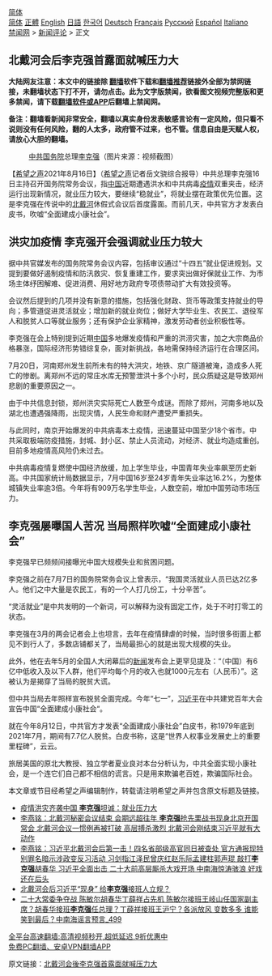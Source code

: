  <!-- 面包屑导航 --> <div class="breadcrumb"><!-- GTranslate: https://gtranslate.io/ -->  <div class="switcher notranslate">  <div class="selected">  <a href="#" onclick="return false;"> 简体</a>  </div>  <div class="option">  <a href="https://www.bannedbook.org" onclick="doGTranslate('zh-CN|zh-CN');jQuery('div.switcher div.selected a').html(jQuery(this).html());return false;" title="简体中文" class="nturl selected"> 简体</a>  <a href="https://www.bannedbook.org/zh-tw/" onclick="doGTranslate('zh-CN|zh-TW');jQuery('div.switcher div.selected a').html(jQuery(this).html());return false;" title="繁體中文" class="nturl"> 正體</a>  <a href="https://www.bannedbook.org/en/" onclick="doGTranslate('zh-CN|en');jQuery('div.switcher div.selected a').html(jQuery(this).html());return false;" title="English" class="nturl"> English</a>  <a href="https://www.bannedbook.org/ja/" onclick="doGTranslate('zh-CN|ja');jQuery('div.switcher div.selected a').html(jQuery(this).html());return false;" title="日本語" class="nturl"> 日語</a>  <a href="https://www.bannedbook.org/ko/" onclick="doGTranslate('zh-CN|ko');jQuery('div.switcher div.selected a').html(jQuery(this).html());return false;" title="한국어" class="nturl"> 한국어</a>  <a href="https://www.bannedbook.org/de/" onclick="doGTranslate('zh-CN|de');jQuery('div.switcher div.selected a').html(jQuery(this).html());return false;" title="Deutsch" class="nturl"> Deutsch</a>  <a href="https://www.bannedbook.org/fr/" onclick="doGTranslate('zh-CN|fr');jQuery('div.switcher div.selected a').html(jQuery(this).html());return false;" title="Français" class="nturl"> Français</a>  <a href="https://www.bannedbook.org/ru/" onclick="doGTranslate('zh-CN|ru');jQuery('div.switcher div.selected a').html(jQuery(this).html());return false;" title="Русский" class="nturl"> Русский</a>  <a href="https://www.bannedbook.org/es/" onclick="doGTranslate('zh-CN|es');jQuery('div.switcher div.selected a').html(jQuery(this).html());return false;" title="Español" class="nturl"> Español</a>  <a href="https://www.bannedbook.org/it/" onclick="doGTranslate('zh-CN|it');jQuery('div.switcher div.selected a').html(jQuery(this).html());return false;" title="Italiano" class="nturl"> Italiano</a>  </div>  </div>      <div class='breadcrumb-sub'><!-- Breadcrumb NavXT 6.3.0 --> <a href="https://www.bannedbook.org/" class="home">禁闻网</a> &gt; <a href="https://www.bannedbook.org/bnews/comments/" class="category">新闻评论</a> &gt; 正文</div></div><h2>北戴河会后李克强首露面就喊压力大</h2> <p class="notice"><b>大陆网友注意：本文中的链接除 <a href="https://github.com/bannedbook/fanqiang" >翻墙</a>软件下载和<a href="https://github.com/killgcd/justmysocks/blob/master/README.md">翻墙推荐</a>链接外全部为禁网链接，未翻墙状态下打不开，请勿点击。此为文字版禁闻，欲看图文视频完整版和更多禁闻，请下载<a href="https://github.com/bannedbook/fanqiang">翻墙软件或APP</a>后翻墙上禁闻网。</p><p>备注：翻墙看新闻非常安全，翻墙以真实身份发表敏感言论有一定风险，但只看不说则没有任何风险，翻的人太多，政府管不过来，也不管。信息自由是天赋人权，请放心大胆的翻墙。</b></p>  <div class="entry"> <figure> <p><figcaption><a href="https://www.bannedbook.org/bnews/tag/%e4%b8%ad%e5%85%b1/" class="st_tag internal_tag" rel="tag" title="标签 中共 下的日志">中共</a><a href="https://www.bannedbook.org/bnews/tag/%e5%9b%bd%e5%8a%a1%e9%99%a2/" class="st_tag internal_tag" rel="tag" title="标签 国务院 下的日志">国务院</a>总理<a href="https://www.bannedbook.org/bnews/tag/%e6%9d%8e%e5%85%8b%e5%bc%ba/" class="st_tag internal_tag" rel="tag" title="标签 李克强 下的日志">李克强</a>（图片来源：视频截图）</figcaption></figure> <p>【<span class='wp_keywordlink_affiliate'><a href="https://www.soundofhope.org" title="希望之声" target="_blank">希望之声</a></span>2021年8月16日】（<a href="https://www.bannedbook.org/bnews/tag/%e5%b8%8c%e6%9c%9b%e4%b9%8b%e5%a3%b0/" class="st_tag internal_tag" rel="tag" title="标签 希望之声 下的日志">希望之声</a>记者岳文骁综合报导）中共总理李克强16日主持召开国务院常务会议，指<span class='wp_keywordlink_affiliate'><a href="https://www.bannedbook.org/" title="中国" target="_blank">中国</a></span>近期遭遇洪水和中共病毒<a href="https://www.bannedbook.org/bnews/tag/%E7%96%AB%E6%83%85/" class="st_tag internal_tag" rel="tag" title="标签 疫情 下的日志">疫情</a>双重夹击，经济运行出现新情况，就业压力较大，要继续“稳就业”，将就业摆在政策优先位置。这是李克强在传说中的<a href="https://www.bannedbook.org/bnews/tag/%E5%8C%97%E6%88%B4%E6%B2%B3/" class="st_tag internal_tag" rel="tag" title="标签 北戴河 下的日志">北戴河</a>休假式会议后首度露面。而前几天，中共官方才发表白皮书，吹嘘“全面建成小康社会”。</p> <h2>洪灾加疫情 李克强开会强调就业压力较大</h2> <p>据中共官媒发布的国务院常务会议内容，包括审议通过“十四五”就业促进规划。又提到要做好遏制疫情和防汛救灾、恢复重建工作，要求突出做好保就业工作、为市场主体纾困解难、促进消费、用好地方政府专项债带动扩大有效投资等。</p> <p>会议然后提到的几项并没有新意的措施，包括强化财政、货币等政策支持就业的导向；多管道促进灵活就业；增加新的就业岗位；做好大学毕业生、农民工、退役军人和脱贫人口等就业服务；还有保护企业家精神，激发劳动者创业积极性等。</p> <p>李克强在会上特别提到近期<a href="https://www.bannedbook.org/bnews/tag/%E4%B8%AD%E5%9B%BD/" class="st_tag internal_tag" rel="tag" title="标签 中国 下的日志">中国</a>多地爆发疫情和严重的洪涝灾害，加之大宗商品价格暴涨，国际经济形势错综复杂，面对新挑战，各地需保持经济运行在合理区间。</p>  <p>7月20日，河南郑州发生前所未有的特大洪灾，地铁、京广隧道被淹，造成多人死亡的惨剧。离郑州不远的常庄水库无预警泄洪十多个小时，民众质疑这是导致郑州悲剧的重要原因之一。</p> <p>由于中共信息封锁，郑州洪灾实际死亡人数至今成谜。而除了郑州，河南多地以及湖北也遭遇强降雨，出现灾情，人民生命和财产遭受严重损失。</p> <p>与此同时，南京开始爆发的中共病毒本土疫情，迅速蔓延中国至少18个省市。中共采取极端防疫措施，封城、封小区、禁止人员流动，对经济、就业均造成重创。目前多地疫情高风险仍未过去。</p> <p>中共病毒疫情复燃使中国经济放缓，加上学生毕业，中国青年失业率飙至历史新高。中共国家统计局数据显示，7月中国16岁至24岁青年失业率达16.2%，为整体城镇失业率逾3倍。今年将有909万名学生毕业，人数空前，增加中国劳动市场压力。</p>  <h2>李克强屡曝国人苦况 当局照样吹嘘“全面建成小康社会”</h2> <p>李克强早已频频间接曝光中国大规模失业和贫困问题。</p> <p>李克强之前在7月7日的国务院常务会议上曾表示，“我国灵活就业人员已达2亿多人。他们之中大量是农民工，有的一个人打几份工，十分辛苦”。</p> <p>“灵活就业”是中共发明的一个新词，可以解释为没有固定工作，处于不时打零工的状态。</p> <p>李克强在3月的两会记者会上也坦言，去年在疫情肆虐的时候，当时很多街面上都见不到行人了，多数店铺都关了，当局最担心的就是出现大规模的失业。</p>  <p>此外，他在去年5月的全国人大闭幕后的<span class='wp_keywordlink_affiliate'><a href="https://www.bannedbook.org/" title="新闻">新闻</a></span>发布会上更罕见提及：“（中国）有6亿中低收入及以下人群，他们平均每个月的收入也就1000元左右（人民币）”。这被认为是揭穿了当局的脱贫大谎。</p> <p>但中共当局去年照样宣布脱贫全面完成。今年“七一”，<a href="https://www.bannedbook.org/bnews/tag/%e4%b9%a0%e8%bf%91%e5%b9%b3/" class="st_tag internal_tag" rel="tag" title="标签 习近平 下的日志">习近平</a>在中共建党百年大会宣告中国“全面建成小康社会“。</p> <p>就在今年8月12日，中共官方才发表“全面建成小康社会”白皮书，称1979年底到2021年7月，期间有7.7亿人脱贫。白皮书称，这是“世界人权事业发展史上的重要里程碑”，云云。</p> <p>旅居美国的原北大教授、独立学者夏业良对本台分析认为，中共全面实现小康社会，是一个连它们自己都不相信的谎言。只是用来欺骗老百姓，欺骗国际社会。</p>  <p>本文章或节目经希望之声编辑制作，转载请注明希望之声并包含原文标题及链接。 </p> <ul class='op-related-articles' title='相关阅读'> <li><a href='https://www.bannedbook.org/bnews/comments/20210817/1607775.html' target='_blank'>疫情洪灾齐袭中国 <b>李克强</b>坦诚：就业压力大</a></li> <li><a href='https://www.bannedbook.org/bnews/comments/20210817/1607517.html' target='_blank'>李燕铭：北戴河秘密会议结束 会期远超往年 <b>李克强</b>抢先栗战书现身北京开国常会 北戴河会议一惯例再被打破 高层搏杀激烈 北戴河会刚结束习近平就有大动作</a></li> <li><a href='https://www.bannedbook.org/bnews/comments/20210816/1607299.html' target='_blank'>李燕铭：习近平北戴河会后第一击！四名省部级高官同日被查处 官方通报现特别罪名暗示涉政变反习活动 习剑指江泽民曾庆红赵乐际孟建柱郭声琨 敲打<b>李克强</b>胡春华 习近平全面出击 二十大前高层厮杀大戏开场 中南海惊涛骇浪 好戏还在后头</a></li> <li><a href='https://www.bannedbook.org/bnews/comments/20210815/1606511.html' target='_blank'>北戴河会后习近平“现身” 给<b>李克强</b>接班人立规？</a></li> <li><a href='https://www.bannedbook.org/bnews/comments/20210813/1605407.html' target='_blank'>二十大常委争夺战 陈敏尔胡春华丁薛祥占先机 陈敏尔接班王岐山任国家副主席？胡春华接班<b>李克强</b>任总理？丁薛祥接班王沪宁？各派放风 变数多多 谁能笑到最后？中南海谣言预言_499</a></li> </ul> <p class="texttj"> <a href="https://github.com/bannedbook/fanqiang/wiki/V2ray%E6%9C%BA%E5%9C%BA" target="_blank">全平台高速翻墙:高清视频秒开,超低延迟,9折优惠中</a><br/> <a href="https://github.com/bannedbook/fanqiang/wiki/%E7%A6%81%E9%97%BB%E7%BD%91%E5%AE%89%E5%8D%93%E7%BF%BB%E5%A2%99%E6%96%B0%E9%97%BBAPP" target="_blank">免费PC翻墙、安卓VPN翻墙APP</a></p><p>原文链接：<a class="src_link"  href="https://www.soundofhope.org/post/536072" target="_blank">北戴河会後李克强首露面就喊压力大</a></p><a name='sharetosocial'></a>  <div style="margin-bottom:5px;padding-bottom:5px;clear:both"> <div id="archive-pix-1" class="banner-ads"> <!-- AuctionX Display platform tag START --> <div id="26318x728x90x621x_ADSLOT2" clicktrack="%%CLICK_URL_ESC%%"></div> <!-- AuctionX Display platform tag END --> </div> <div id="archive-pix-2" class="banner-ads"> <!-- AuctionX Display platform tag START --> <div id="26315x300x250x621x_ADSLOT2" clicktrack="%%CLICK_URL_ESC%%"></div> <!-- AuctionX Display platform tag END --> </div> </div>  <div id="archive-pix-1" class="banner-ads"> <!-- AuctionX Display platform tag START --> <div id="26318x728x90x621x_ADSLOT3" clicktrack="%%CLICK_URL_ESC%%"></div> <!-- AuctionX Display platform tag END --> </div> </div><!--END ENTRY--> 